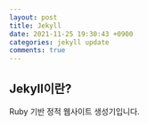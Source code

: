 ```yaml
---
layout: post
title: Jekyll
date: 2021-11-25 19:30:43 +0900
categories: jekyll update
comments: true
---
```


## Jekyll이란?
Ruby 기반 정적 웹사이트 생성기입니다.